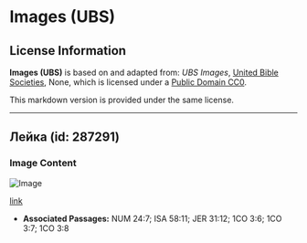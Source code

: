 # Images (UBS)

## License Information

**Images (UBS)** is based on and adapted from: _UBS Images_, [United Bible Societies](https://unitedbiblesocieties.org/), None, which is licensed under a [Public Domain CC0](https://creativecommons.org/public-domain/cc0/).

This markdown version is provided under the same license.



--------------------------------

## Лейка (id: 287291)

### Image Content

![Image](https://cdn.aquifer.bible/aquifer-content/resources/Media/WEB-0902_watering_can.jpg)

[link](https://cdn.aquifer.bible/aquifer-content/resources/Media/WEB-0902_watering_can.jpg)

* **Associated Passages:** NUM 24:7; ISA 58:11; JER 31:12; 1CO 3:6; 1CO 3:7; 1CO 3:8


